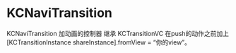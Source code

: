 # KCNaviTransition
KCNaviTransition
加动画的控制器 继承 KCTransitionVC 在push的动作之前加上 [KCTransitionInstance shareInstance].fromView = “你的view”。
